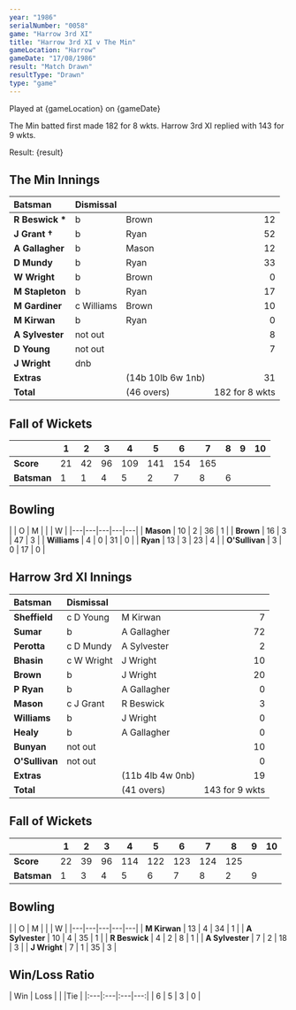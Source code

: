 ```yaml
---
year: "1986"
serialNumber: "0058"
game: "Harrow 3rd XI"
title: "Harrow 3rd XI v The Min"
gameLocation: "Harrow"
gameDate: "17/08/1986"
result: "Match Drawn"
resultType: "Drawn"
type: "game"
---
```


Played at {gameLocation} on {gameDate} 

The Min batted first made 182 for 8 wkts. Harrow 3rd XI replied with 143 for 9 wkts.

Result: {result}

## The Min Innings

| Batsman | Dismissal |  |  |
|:---|:---|---|---:|
| **R Beswick &#42;** | b | Brown | 12 | 
| **J Grant &#8224;** | b | Ryan | 52 | 
| **A Gallagher** | b | Mason | 12 | 
| **D Mundy** | b  | Ryan | 33 | 
| **W Wright** | b  | Brown | 0 | 
| **M Stapleton** | b | Ryan | 17 | 
| **M Gardiner** | c Williams | Brown | 10 | 
| **M Kirwan** | b | Ryan | 0 | 
| **A Sylvester** | not out |  | 8 | 
| **D Young** | not out |  | 7 | 
| **J Wright** | dnb |  |  | 
| **Extras** | | (14b 10lb 6w 1nb) | 31 | 
| **Total** | | (46 overs) | 182 for 8 wkts | 

## Fall of Wickets

| | 1 | 2 | 3 | 4 | 5 | 6 | 7 | 8 | 9 | 10 |
|---|---|---|---|---|---|---|---|---|---|---|
| **Score** | 21 | 42 | 96 | 109 | 141 | 154 | 165 |  |  |  | 
| **Batsman** | 1 | 1 | 4 | 5 | 2 | 7 | 8 | 6 |  |  | 


## Bowling

| | O | M |  |  | W |
|---|---|---|---|---|
| **Mason** | 10 | 2 | 36 | 1 | 
| **Brown** | 16 | 3 | 47 | 3 | 
| **Williams** | 4 | 0 | 31 | 0 | 
| **Ryan** | 13 | 3 | 23 | 4 | 
| **O'Sullivan** | 3 | 0 | 17 | 0 |

 
## Harrow 3rd XI Innings

| Batsman | Dismissal |  |  |
|:---|:---|---|---:|
| **Sheffield** | c D Young | M Kirwan | 7 | 
| **Sumar** | b | A Gallagher | 72 | 
| **Perotta** | c D Mundy | A Sylvester | 2 | 
| **Bhasin** | c W Wright | J Wright | 10 | 
| **Brown** | b | J Wright | 20 | 
| **P Ryan** | b | A Gallagher | 0 | 
| **Mason** | c J Grant | R Beswick | 3 | 
| **Williams** | b | J Wright | 0 | 
| **Healy** | b | A Gallagher | 0 | 
| **Bunyan** | not out |  | 10 | 
| **O'Sullivan** | not out | | 0 | 
| **Extras** | | (11b 4lb 4w 0nb) | 19 | 
| **Total** | | (41 overs) | 143 for 9 wkts | 

## Fall of Wickets

| | 1 | 2 | 3 | 4 | 5 | 6 | 7 | 8 | 9 | 10 |
|---|---|---|---|---|---|---|---|---|---|---|
| **Score** | 22 | 39 | 96 | 114 | 122 | 123 | 124 | 125 |  |  |
| **Batsman** | 1 | 3 | 4 | 5 | 6 | 7 | 8 | 2 | 9 |  |

## Bowling

| | O | M |  |  | W |
|---|---|---|---|---|
| **M Kirwan** | 13 | 4 | 34 | 1 | 
| **A Sylvester** | 10 | 4 | 35 | 1 | 
| **R Beswick** | 4 | 2 | 8 | 1 | 
| **A Sylvester** | 7 | 2 | 18 | 3 | 
| **J Wright** | 7 | 1 | 35 | 3 |

## Win/Loss Ratio

| Win | Loss |  |  |Tie |
|:---|:---|:---|---:|
| 6 | 5 | 3 | 0 |